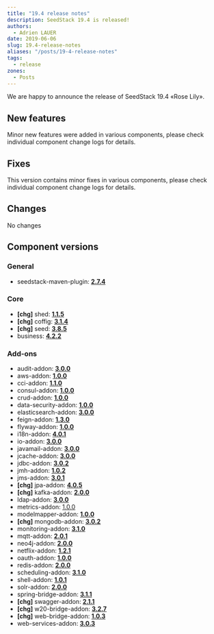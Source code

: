 ```yaml
---
title: "19.4 release notes"
description: SeedStack 19.4 is released!
authors:
  - Adrien LAUER
date: 2019-06-06
slug: 19.4-release-notes
aliases: "/posts/19-4-release-notes"
tags:
  - release
zones:
  - Posts
---
```


We are happy to announce the release of SeedStack 19.4 «Rose Lily».<!--more-->

## New features

Minor new features were added in various components, please check individual component change logs for details.

## Fixes

This version contains minor fixes in various components, please check individual component change logs for details.

## Changes

No changes

## Component versions

### General

* seedstack-maven-plugin: **[2.7.4](https://github.com/seedstack/seedstack-maven-plugin/releases/tag/v2.7.4)**

### Core

* **[chg]** shed: **[1.1.5](https://github.com/seedstack/shed/releases/tag/v1.1.5)**
* **[chg]** coffig: **[3.1.4](https://github.com/seedstack/coffig/releases/tag/v3.1.4)**
* **[chg]** seed: **[3.8.5](https://github.com/seedstack/seed/releases/tag/v3.8.5)**
* business: **[4.2.2](https://github.com/seedstack/business/releases/tag/v4.2.2)**

### Add-ons

* audit-addon: **[3.0.0](https://github.com/seedstack/audit-addon/releases/tag/v3.0.0)**
* aws-addon: **[1.0.0](https://github.com/seedstack/aws-addon/releases/tag/v1.0.0)**
* cci-addon: **[1.1.0](https://github.com/seedstack/cci-addon/releases/tag/v1.1.0)**
* consul-addon: **[1.0.0](https://github.com/seedstack/consul-addon/releases/tag/v1.0.0)**
* crud-addon: **[1.0.0](https://github.com/seedstack/crud-addon/releases/tag/v1.0.0)**
* data-security-addon: **[1.0.0](https://github.com/seedstack/data-security-addon/releases/tag/v1.0.0)**
* elasticsearch-addon: **[3.0.0](https://github.com/seedstack/elasticsearch-addon/releases/tag/v3.0.0)**
* feign-addon: **[1.3.0](https://github.com/seedstack/feign-addon/releases/tag/v1.3.0)**
* flyway-addon: **[1.0.0](https://github.com/seedstack/flyway-addon/releases/tag/v1.0.0)**
* i18n-addon: **[4.0.1](https://github.com/seedstack/i18n-addon/releases/tag/v4.0.1)**
* io-addon: **[3.0.0](https://github.com/seedstack/io-addon/releases/tag/v3.0.0)**
* javamail-addon: **[3.0.0](https://github.com/seedstack/javamail-addon/releases/tag/v3.0.0)**
* jcache-addon: **[3.0.0](https://github.com/seedstack/jcache-addon/releases/tag/v3.0.0)**
* jdbc-addon: **[3.0.2](https://github.com/seedstack/jdbc-addon/releases/tag/v3.0.2)**
* jmh-addon: **[1.0.2](https://github.com/seedstack/jmh-addon/releases/tag/v1.0.2)**
* jms-addon: **[3.0.1](https://github.com/seedstack/jms-addon/releases/tag/v3.0.1)**
* **[chg]** jpa-addon: **[4.0.5](https://github.com/seedstack/jpa-addon/releases/tag/v4.0.5)**
* **[chg]** kafka-addon: **[2.0.0](https://github.com/seedstack/kafka-addon/releases/tag/v2.0.0)**
* ldap-addon: **[3.0.0](https://github.com/seedstack/ldap-addon/releases/tag/v3.0.0)**
* metrics-addon: [1.0.0](https://github.com/seedstack/metrics-addon/releases/tag/v1.0.0)
* modelmapper-addon: **[1.0.0](https://github.com/seedstack/modelmapper-addon/releases/tag/v1.0.0)**
* **[chg]** mongodb-addon: **[3.0.2](https://github.com/seedstack/mongodb-addon/releases/tag/v3.0.2)**
* monitoring-addon: **[3.1.0](https://github.com/seedstack/monitoring-addon/releases/tag/v3.1.0)**
* mqtt-addon: **[2.0.1](https://github.com/seedstack/mqtt-addon/releases/tag/v2.0.1)**
* neo4j-addon: **[2.0.0](https://github.com/seedstack/neo4j-addon/releases/tag/v2.0.0)**
* netflix-addon: **[1.2.1](https://github.com/seedstack/netflix-addon/releases/tag/v1.2.1)**
* oauth-addon: **[1.0.0](https://github.com/seedstack/oauth-addon/releases/tag/v1.0.0)**
* redis-addon: **[2.0.0](https://github.com/seedstack/redis-addon/releases/tag/v2.0.0)**
* scheduling-addon: **[3.1.0](https://github.com/seedstack/scheduling-addon/releases/tag/v3.1.0)**
* shell-addon: **[1.0.1](https://github.com/seedstack/shell-addon/releases/tag/v1.0.1)**
* solr-addon: **[2.0.0](https://github.com/seedstack/solr-addon/releases/tag/v2.0.0)**
* spring-bridge-addon: **[3.1.1](https://github.com/seedstack/spring-bridge-addon/releases/tag/v3.1.1)**
* **[chg]** swagger-addon: **[2.1.1](https://github.com/seedstack/swagger-addon/releases/tag/v2.1.1)**
* **[chg]** w20-bridge-addon: **[3.2.7](https://github.com/seedstack/w20-bridge-addon/releases/tag/v3.2.7)**
* **[chg]** web-bridge-addon: **[1.0.3](https://github.com/seedstack/web-bridge-addon/releases/tag/v1.0.3)**
* web-services-addon: **[3.0.3](https://github.com/seedstack/web-services-addon/releases/tag/v3.0.3)**

